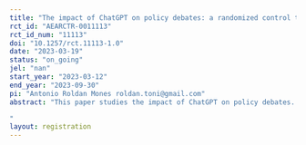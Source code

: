 ```yaml
---
title: "The impact of ChatGPT on policy debates: a randomized control trial"
rct_id: "AEARCTR-0011113"
rct_id_num: "11113"
doi: "10.1257/rct.11113-1.0"
date: "2023-03-19"
status: "on_going"
jel: "nan"
start_year: "2023-03-12"
end_year: "2023-09-30"
pi: "Antonio Roldan Mones roldan.toni@gmail.com"
abstract: "This paper studies the impact of ChatGPT on policy debates. I am planning to run a randomized control trial in a real debating competition involving 120 undegraduate students from Esade Business School. About half of the students - the treatment group - will be randomly assigned a short training of ChatGPT and will be allowed to use it as support throughout three rounds of one-to-one debates. The other half of students, the control group, will only be allowed to use conventional internet access to prepare the debates. I will be testing (a) whether the chat improves debating skills of participants; (b) whether it contributes to reduce inequality in debating skills; (c) whether it favors evidence-based policy positions and (d) whether it contributes to changing beliefs of debate participants. 
"
layout: registration
---
```



